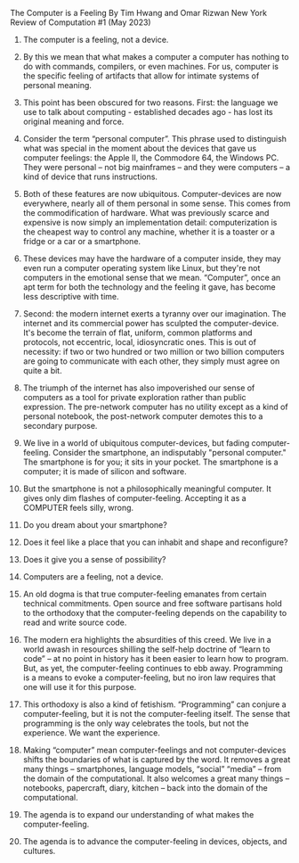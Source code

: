 The Computer is a Feeling
By Tim Hwang and Omar Rizwan
New York Review of Computation #1 (May 2023)

1. The computer is a feeling, not a device.

1. By this we mean that what makes a computer a computer has nothing to do with commands, compilers, or even machines. For us, computer is the specific feeling of artifacts that allow for intimate systems of personal meaning.

1. This point has been obscured for two reasons. First: the language we use to talk about computing - established decades ago - has lost its original meaning and force.

1. Consider the term “personal computer”. This phrase used to distinguish what was special in the moment about the devices that gave us computer feelings: the Apple II, the Commodore 64, the Windows PC. They were personal – not big mainframes – and they were computers – a kind of device that runs instructions. 

1. Both of these features are now ubiquitous. Computer-devices are now everywhere, nearly all of them personal in some sense. This comes from the commodification of hardware. What was previously scarce and expensive is now simply an implementation detail: computerization is the cheapest way to control any machine, whether it is a toaster or a fridge or a car or a smartphone. 

1. These devices may have the hardware of a computer inside, they may even run a computer operating system like Linux, but they're not computers in the emotional sense that we mean. “Computer”, once an apt term for both the technology and the feeling it gave, has become less descriptive with time. 

1. Second: the modern internet exerts a tyranny over our imagination. The internet and its commercial power has sculpted the computer-device. It's become the terrain of flat, uniform, common platforms and protocols, not eccentric, local, idiosyncratic ones. This is out of necessity: if two or two hundred or two million or two billion computers are going to communicate with each other, they simply must agree on quite a bit. 

1. The triumph of the internet has also impoverished our sense of computers as a tool for private exploration rather than public expression. The pre-network computer has no utility except as a kind of personal notebook, the post-network computer demotes this to a secondary purpose. 

1. We live in a world of ubiquitous computer-devices, but fading computer-feeling. Consider the smartphone, an indisputably "personal computer." The smartphone is for you; it sits in your pocket. The smartphone is a computer; it is made of silicon and software.

1. But the smartphone is not a philosophically meaningful computer. It gives only dim flashes of computer-feeling. Accepting it as a COMPUTER feels silly, wrong.

1. Do you dream about your smartphone? 

1. Does it feel like a place that you can inhabit and shape and reconfigure? 

1. Does it give you a sense of possibility? 

1. Computers are a feeling, not a device.

1. An old dogma is that true computer-feeling emanates from certain technical commitments. Open source and free software partisans hold to the orthodoxy that the computer-feeling depends on the capability to read and write source code. 

1. The modern era highlights the absurdities of this creed. We live in a world awash in resources shilling the self-help doctrine of “learn to code” – at no point in history has it been easier to learn how to program. But, as yet, the computer-feeling continues to ebb away. Programming is a means to evoke a computer-feeling, but no iron law requires that one will use it for this purpose. 

1. This orthodoxy is also a kind of fetishism. “Programming” can conjure a computer-feeling, but it is not the computer-feeling itself. The sense that programming is the only way celebrates the tools, but not the experience. We want the experience. 

1. Making “computer” mean computer-feelings and not computer-devices shifts the boundaries of what is captured by the word. It removes a great many things – smartphones, language models, “social” “media” – from the domain of the computational. It also welcomes a great many things – notebooks, papercraft, diary, kitchen – back into the domain of the computational. 

1. The agenda is to expand our understanding of what makes the computer-feeling. 

1. The agenda is to advance the computer-feeling in devices, objects, and cultures.

